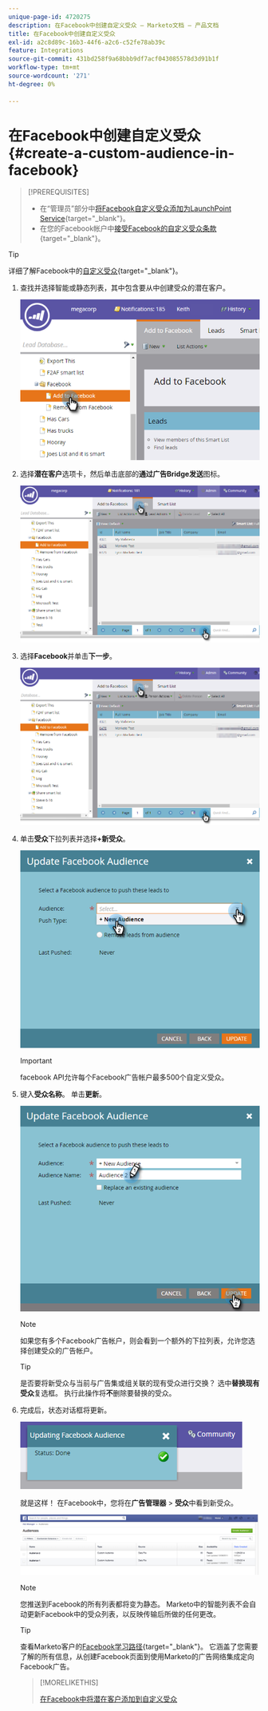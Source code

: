 ```yaml
---
unique-page-id: 4720275
description: 在Facebook中创建自定义受众 — Marketo文档 — 产品文档
title: 在Facebook中创建自定义受众
exl-id: a2c8d89c-16b3-44f6-a2c6-c52fe78ab39c
feature: Integrations
source-git-commit: 431bd258f9a68bbb9df7acf043085578d3d91b1f
workflow-type: tm+mt
source-wordcount: '271'
ht-degree: 0%

---
```


# 在Facebook中创建自定义受众 {#create-a-custom-audience-in-facebook}

>[!PREREQUISITES]
>
>* 在“管理员”部分中[将Facebook自定义受众添加为LaunchPoint Service](/help/marketo/product-docs/demand-generation/ad-network-integrations/add-facebook-custom-audiences-as-a-launchpoint-service.md){target="_blank"}。
>* 在您的Facebook帐户中[接受Facebook的自定义受众条款](https://www.facebook.com/ads/manage/customaudiences/tos.php){target="_blank"}。

>[!TIP]
>
>详细了解Facebook中的[自定义受众](https://www.facebook.com/help/341425252616329){target="_blank"}。

1. 查找并选择智能或静态列表，其中包含要从中创建受众的潜在客户。

   ![](assets/create-a-custom-audience-in-facebook-1.png)

1. 选择&#x200B;**潜在客户**&#x200B;选项卡，然后单击底部的&#x200B;**通过广告Bridge发送**&#x200B;图标。

   ![](assets/create-a-custom-audience-in-facebook-2.png)

1. 选择&#x200B;**Facebook**&#x200B;并单击&#x200B;**下一步**。

   ![](assets/create-a-custom-audience-in-facebook-3.png)

1. 单击&#x200B;**受众**&#x200B;下拉列表并选择&#x200B;**+新受众**。

   ![](assets/create-a-custom-audience-in-facebook-4.png)

   >[!IMPORTANT]
   >
   >facebook API允许每个Facebook广告帐户最多500个自定义受众。

1. 键入&#x200B;**受众名称**。 单击&#x200B;**更新**。

   ![](assets/create-a-custom-audience-in-facebook-5.png)

   >[!NOTE]
   >
   >如果您有多个Facebook广告帐户，则会看到一个额外的下拉列表，允许您选择创建受众的广告帐户。

   >[!TIP]
   >
   >是否要将新受众与当前与广告集或组关联的现有受众进行交换？ 选中&#x200B;**替换现有受众**&#x200B;复选框。 执行此操作将&#x200B;**不**&#x200B;删除要替换的受众。

1. 完成后，状态对话框将更新。

   ![](assets/create-a-custom-audience-in-facebook-6.png)

   就是这样！ 在Facebook中，您将在&#x200B;**广告管理器** > **受众**&#x200B;中看到新受众。

   ![](assets/create-a-custom-audience-in-facebook-7.png)

   >[!NOTE]
   >
   >您推送到Facebook的所有列表都将变为静态。 Marketo中的智能列表不会自动更新Facebook中的受众列表，以反映传输后所做的任何更改。

   >[!TIP]
   >
   >查看Marketo客户的[Facebook学习路径](https://facebook.exceedlms.com/student/enrollments/create_enrollment_from_token/BF9TqSaCvM73PP4ScjhCm4fi){target="_blank"}。 它涵盖了您需要了解的所有信息，从创建Facebook页面到使用Marketo的广告网络集成定向Facebook广告。

   >[!MORELIKETHIS]
   >
   >[在Facebook中将潜在客户添加到自定义受众](/help/marketo/product-docs/demand-generation/facebook/add-leads-to-a-custom-audience-in-facebook.md)
